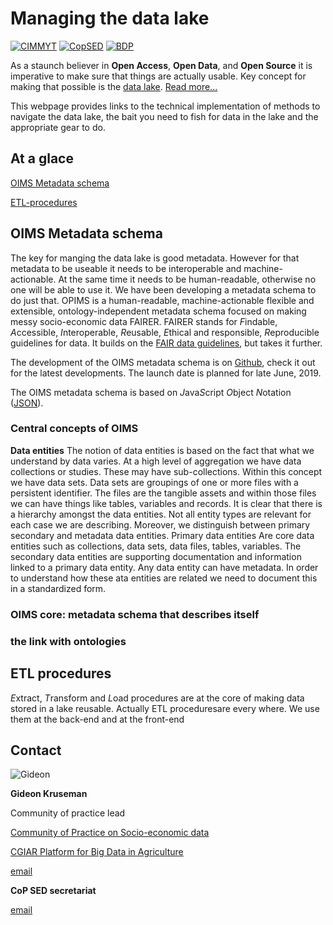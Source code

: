 # Managing the data lake
[![CIMMYT](https://www.logolynx.com/images/logolynx/cf/cf14c764d6ef4df851292c2ac93b5e97.png)](https://www.cimmyt.org/)
[![CopSED](https://bigdata.cgiar.org/wp-content/uploads/2018/12/SOCIO-ECONOMIC-DATA_Big-Data-Icon-280px.png)](https://bigdata.cgiar.org/communities-of-practice/socio-economic-data/)
[![BDP](https://bigdata.cgiar.org/wp-content/uploads/2017/06/CGIAR_PforBD-Orange-logo220.png)](https://bigdata.cgiar.org/)


As a staunch believer in **Open Access**, **Open Data**, and **Open Source** it is imperative to make sure that things are actually usable. Key concept for making that possible is the [data lake](https://www.cimmyt.org/blogs/big-data-for-development-research/). [Read more...](https://www.linkedin.com/pulse/data-swamp-versus-lake-world-where-warehouses-seem-kruseman-phd/)

This webpage provides links to the technical implementation of methods to navigate the data lake, the bait you need to fish for data in the lake and the appropriate gear to do.

## At a glace
[OIMS Metadata schema](https://gideonkruseman.github.io/#OIMS-Metadata-schema) 

[ETL-procedures](https://gideonkruseman.github.io/#ETL-procedures) 

## OIMS Metadata schema
The key for manging the data lake is good metadata. However for that metadata to be useable it needs to be interoperable and machine-actionable. At the same time it needs to be human-readable, otherwise no one will be able to use it. We have been developing a metadata schema to do just that. OPIMS is a human-readable, machine-actionable flexible and extensible, ontology-independent metadata schema focused on making messy socio-economic data FAIRER. FAIRER stands for *F*indable, *A*ccessible, *I*nteroperable, *R*eusable, *E*thical and responsible, *R*eproducible guidelines for data. It builds on the [FAIR data guidelines](https://www.nature.com/articles/sdata201618), but takes it further.

The development of the OIMS metadata schema is on [Github](https://github.com/GideonKruseman/CGIAR_BigData_metadata_schema), check it out for the latest developments. The launch date is planned for late June, 2019.

The OIMS metadata schema is based on *J*ava*S*cript *O*bject *N*otation ([JSON](https://www.json.org/)).



### Central concepts of OIMS
**Data entities**
The notion of data entities is based on the fact that what we understand by data varies. At a high level of aggregation we have data collections or studies. These may have sub-collections. Within this concept we have data sets. Data sets are groupings of one or more files with a persistent identifier. The files are the tangible assets and within those files we can have things like tables, variables and records. It is clear that there is a hierarchy amongst the data entities. Not all entity types are relevant for each case we are describing. Moreover, we distinguish between primary secondary and metadata data entities. Primary data entities Are core data entities such as collections, data sets, data files, tables, variables. The secondary data entities are supporting documentation and information linked to a primary data entity. Any data entity can have metadata. In order to understand how these ata entities are related we need to document this in a standardized form.

### OIMS core: metadata schema that describes itself


### the link with ontologies



## ETL procedures
*E*xtract, *T*ransform and *L*oad procedures are at the core of making data stored in a lake reusable. Actually ETL proceduresare every where. We use them at the back-end and at the front-end

## Contact
![Gideon](https://gallery.mailchimp.com/59a7500ef5c94dd50e2b9e2fb/images/7519ddc6-0c01-4d8c-b437-9c82670cd75a.png) 

**Gideon Kruseman**

Community of practice lead

[Community of Practice on Socio-economic data](https://bigdata.cgiar.org/communities-of-practice/socio-economic-data/)

[CGIAR Platform for Big Data in Agriculture](https://bigdata.cgiar.org/)

[email](mailto:g.kruseman@cgiar.org)


**CoP SED secretariat**

[email](mailto:cgiar.cop.sed@gmail.com)





